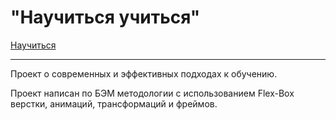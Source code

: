 # "Научиться учиться"
[Научиться](https://vlad-maker.github.io/how-to-learn/)
***			
Проект о современных и эффективных подходах к обучению.

Проект написан по БЭМ методологии с использованием Flex-Box верстки,
анимаций, трансформаций и фреймов.

